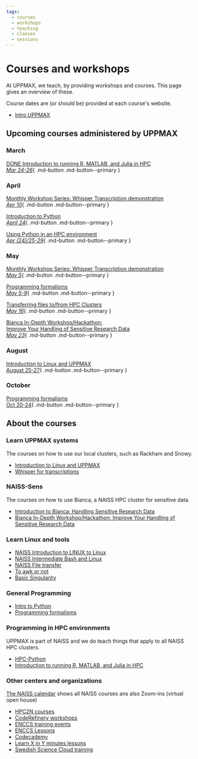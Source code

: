 ```yaml
---
tags:
  - courses
  - workshops
  - teaching
  - classes
  - sessions
---
```


# Courses and workshops

At UPPMAX, we teach, by providing workshops and courses.
This page gives an overview of these.

Course dates are (or should be) provided at each course's website.

- [Intro UPPMAX](uppmax_intro_course.md)

## Upcoming courses administered by UPPMAX

### March

[DONE Introduction to running R, MATLAB, and Julia in HPC <br> _Mar 24-26_](R_matlab_julia.md){ .md-button .md-button--primary }

### April

[Monthly Workshop Series: Whisper Transcription demonstration <br> _Apr 10_](https://www.uu.se/en/centre/digital-humanities-and-social-sciences/events/archive/2025-04-10-monthly-workshop-series-whisper-transcription-demonstration){ .md-button .md-button--primary }

[Introduction to Python <br> _April 24_](intro_to_python.md){ .md-button .md-button--primary }

[Using Python in an HPC environment <br> _Apr (24)/25-29_](hpc_python.md){ .md-button .md-button--primary }

### May

[Monthly Workshop Series: Whisper Transcription demonstration <br> _May 5_](https://www.uu.se/en/centre/digital-humanities-and-social-sciences/events/archive/2025-05-05-monthly-workshop-series-whisper-transcription-demonstration){ .md-button .md-button--primary }

[Programming formalisms <br> _May 5-9_](programming_formalisms.md){ .md-button .md-button--primary }

[Transferring files to/from HPC Clusters <br> _May 16_](naiss_transfer.md){ .md-button .md-button--primary }

[Bianca In-Depth Workshop/Hackathon: <br> Improve Your Handling of Sensitive Research Data <br> _May 23_](bianca_intermediate.md){ .md-button .md-button--primary }

### August

[Introduction to Linux and UPPMAX <br> August 25-27](uppmax_intro_course.md){ .md-button .md-button--primary }

### October

[Programming formalisms <br> Oct 20-24](programming_formalisms.md){ .md-button .md-button--primary }


## About the courses

### Learn UPPMAX systems

The courses on how to use our local clusters,
such as Rackham and Snowy.

- [Introduction to Linux and UPPMAX](uppmax_intro_course.md)
- [Whisper for transcriptions](https://docs.uppmax.uu.se/software/whisper)


### NAISS-Sens

The courses on how to use Bianca,
a NAISS HPC cluster for sensitive data.

- [Introduction to Bianca: Handling Sensitive Research Data](bianca_intro.md)
- [Bianca In-Depth Workshop/Hackathon: Improve Your Handling of Sensitive Research Data](bianca_intermediate.md)

### Learn Linux and tools

- [NAISS Introduction to LINUX to Linux](https://www.hpc2n.umu.se/events/courses/2025/spring/2/linux-intro)
- [NAISS Intermediate Bash and Linux](https://www.hpc2n.umu.se/events/courses/2025/spring/intermediate-linux)
- [NAISS File transfer](naiss_transfer.md)
- [To awk or not](https://pmitev.github.io/to-awk-or-not/)
- [Basic Singularity](https://www.uu.se/en/centre/uppmax/study/courses-and-workshops/basic-singularity )

### General Programming

- [Intro to Python](intro_to_python.md)
- [Programming formalisms](programming_formalisms.md)


### Programming in HPC environments

UPPMAX is part of NAISS and we do teach things that apply
to all NAISS HPC clusters.

- [HPC-Python](https://docs.uppmax.uu.se/courses_workshops/hpc_python/)
- [Introduction to running R, MATLAB, and Julia in HPC](R_matlab_julia.md)

### Other centers and organizations

[The NAISS calendar](https://www.naiss.se/events/) shows all NAISS courses ans also Zoom-ins (virtual open house)


- [HPC2N courses](https://www.hpc2n.umu.se/events/courses)
- [CodeRefinery workshops](https://coderefinery.org/workshops/upcoming/)
- [ENCCS training events](https://enccs.se/events)
- [ENCCS Lessons](https://enccs.se/lessons/)
- [Codecademy](https://www.codecademy.com/)
- [Learn X in Y minutes lessons](https://learnxinyminutes.com)
- [Swedish Science Cloud training](https://github.com/SNICScienceCloud/technical-training)
